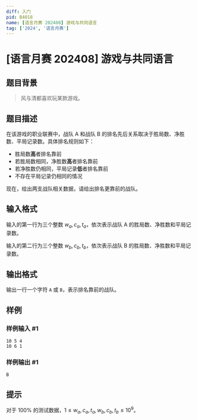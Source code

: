 ```yaml
---
diff: 入门
pid: B4018
name: [语言月赛 202408] 游戏与共同语言
tag: ['2024', '语言月赛']
---
```

# [语言月赛 202408] 游戏与共同语言
## 题目背景

> 风与清都喜欢玩某款游戏。
## 题目描述

在该游戏的职业联赛中，战队 A 和战队 B 的排名先后关系取决于胜局数、净胜数、平局记录数。具体排名规则如下：

- 胜局数**高**者排名靠前
- 若胜局数相同，净胜数**高**者排名靠前
- 若净胜数仍相同，平局记录**低**者排名靠前
- 不存在平局记录仍相同的情况

现在，给出两支战队相关数据，请给出排名更靠前的战队。
## 输入格式

输入的第一行为三个整数 $w_a,c_a,t_a$，依次表示战队 A 的胜局数、净胜数和平局记录数。

输入的第二行为三个整数 $w_b,c_b,t_b$，依次表示战队 B 的胜局数、净胜数和平局记录数。
## 输出格式

输出一行一个字符 `A` 或 `B`，表示排名靠前的战队。
## 样例

### 样例输入 #1
```
10 5 4
10 6 1

```
### 样例输出 #1
```
B

```
## 提示

对于 $100\%$ 的测试数据，$1 \le w_a,c_a,t_a,w_b,c_b,t_b \le 10^9$。
